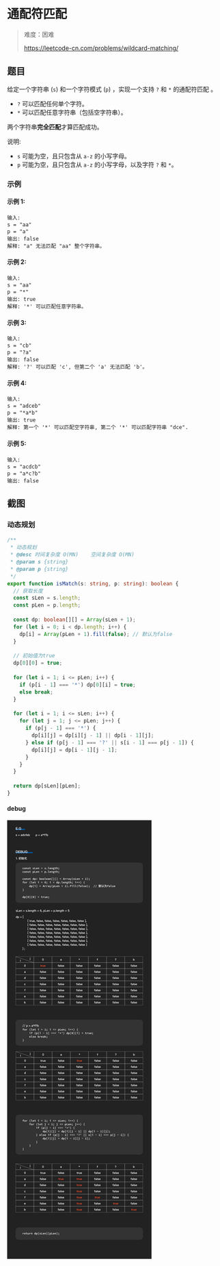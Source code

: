 # 通配符匹配

> 难度：困难
>
> https://leetcode-cn.com/problems/wildcard-matching/

## 题目

给定一个字符串 (`s`) 和一个字符模式 (`p`) ，实现一个支持 `?` 和 `*` 的通配符匹配
。

- `?` 可以匹配任何单个字符。
- `*` 可以匹配任意字符串（包括空字符串）。

两个字符串**完全匹配**才算匹配成功。

说明:

- `s` 可能为空，且只包含从 `a-z` 的小写字母。
- `p` 可能为空，且只包含从 `a-z` 的小写字母，以及字符 `?` 和 `*`。

### 示例

#### 示例 1:

```
输入:
s = "aa"
p = "a"
输出: false
解释: "a" 无法匹配 "aa" 整个字符串。
```

#### 示例 2:

```
输入:
s = "aa"
p = "*"
输出: true
解释: '*' 可以匹配任意字符串。
```

#### 示例 3:

```
输入:
s = "cb"
p = "?a"
输出: false
解释: '?' 可以匹配 'c', 但第二个 'a' 无法匹配 'b'。
```

#### 示例 4:

```
输入:
s = "adceb"
p = "*a*b"
输出: true
解释: 第一个 '*' 可以匹配空字符串, 第二个 '*' 可以匹配字符串 "dce".
```

#### 示例 5:

```
输入:
s = "acdcb"
p = "a*c?b"
输出: false
```

## 截图

### 动态规划

```typescript
/**
 * 动态规划
 * @desc 时间复杂度 O(MN)    空间复杂度 O(MN)
 * @param s {string}
 * @param p {string}
 */
export function isMatch(s: string, p: string): boolean {
  // 获取长度
  const sLen = s.length;
  const pLen = p.length;

  const dp: boolean[][] = Array(sLen + 1);
  for (let i = 0; i < dp.length; i++) {
    dp[i] = Array(pLen + 1).fill(false); // 默认为false
  }

  // 初始值为true
  dp[0][0] = true;

  for (let i = 1; i <= pLen; i++) {
    if (p[i - 1] === '*') dp[0][i] = true;
    else break;
  }

  for (let i = 1; i <= sLen; i++) {
    for (let j = 1; j <= pLen; j++) {
      if (p[j - 1] === '*') {
        dp[i][j] = dp[i][j - 1] || dp[i - 1][j];
      } else if (p[j - 1] === '?' || s[i - 1] === p[j - 1]) {
        dp[i][j] = dp[i - 1][j - 1];
      }
    }
  }

  return dp[sLen][pLen];
}
```

#### debug

![wildcard-matching](../../assets/images/problemset/wildcard-matching.jpg)
